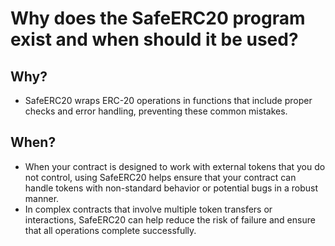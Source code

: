 # Why does the SafeERC20 program exist and when should it be used?

## Why?
- SafeERC20 wraps ERC-20 operations in functions that include proper checks and error handling, preventing these common mistakes.

## When?
- When your contract is designed to work with external tokens that you do not control, using SafeERC20 helps ensure that your contract can handle tokens with non-standard behavior or potential bugs in a robust manner.
- In complex contracts that involve multiple token transfers or interactions, SafeERC20 can help reduce the risk of failure and ensure that all operations complete successfully.